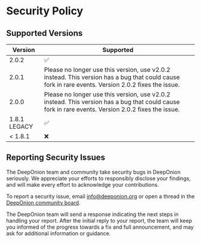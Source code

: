 # Security Policy

## Supported Versions

| Version | Supported          |
| ------- | ------------------ |
| 2.0.2    | :white_check_mark: |
| 2.0.1    | Please no longer use this version, use v2.0.2 instead. This version has a bug that could cause fork in rare events. Version 2.0.2 fixes the issue. |
| 2.0.0    | Please no longer use this version, use v2.0.2 instead. This version has a bug that could cause fork in rare events. Version 2.0.2 fixes the issue.|
| 1.8.1 LEGACY   | :white_check_mark: |
| < 1.8.1  | :x:                |


## Reporting Security Issues

The DeepOnion team and community take security bugs in DeepOnion seriously. We appreciate your efforts to responsibly disclose your findings, and will make every effort to acknowledge your contributions.

To report a security issue, email [info@deeponion.org](mailto:info@deeponion.org) or open a thread in the [DeepOnion community board](https://deeponion.org/community).

The DeepOnion team will send a response indicating the next steps in handling your report. After the initial reply to your report, the team will keep you informed of the progress towards a fix and full announcement, and may ask for additional information or guidance.
